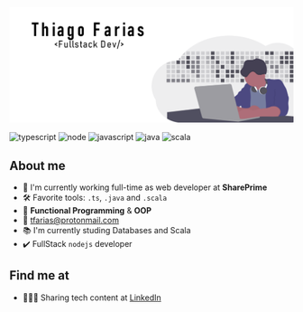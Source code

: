 ![BANNER](https://raw.githubusercontent.com/githiago-f/githiago-f/master/src/banner.png)

![typescript](https://img.shields.io/badge/typescript%20-blue.svg)
![node](https://img.shields.io/badge/node-green.svg)
![javascript](https://img.shields.io/badge/javascript%20-yellow.svg)
![java](https://img.shields.io/badge/java%20-orange.svg)
![scala](https://img.shields.io/badge/scala%20-red.svg)

## About me
 - 💼 I'm currently working full-time as web developer at **SharePrime**
 - 🛠  Favorite tools: `.ts`, `.java` and `.scala` 
 - 🖤 **Functional Programming** & **OOP**
 - 📧 tfarias@protonmail.com
 - 📚 I'm currently studing Databases and Scala
 - ✔️ FullStack `nodejs` developer

## Find me at
 - 👩🏽‍💼 Sharing tech content at [LinkedIn](https://www.linkedin.com/in/githiago-f/)
